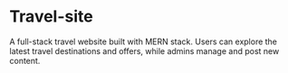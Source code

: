 # Travel-site
A full-stack travel website built with MERN stack. Users can explore the latest travel destinations and offers, while admins manage and post new content.
